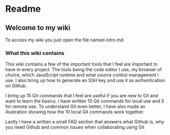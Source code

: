 # Readme

## Welcome to my wiki

To access my wiki you just open the file named *intro.md*.

### **What this wiki contains**

This wiki contains a few of the important tools that I feel are important to have in every project. The tools being the code editor I use, my browser of choice, which JavaScript runtime and what source control management I use. I also bring up how to generate an SSH key and use it as authentication on Github.

I bring up 15 Git commands that I feel are useful if you are new to Git and want to learn the basics. I have written 10 Git commands for local use and 5 for remote use. To understand Git even better, I have also made an illustration showing how the 10 local Git commands work together.

Lastly I have a written a small FAQ section that answers what Github is, why you need Github and common issues when collaborating using Git

